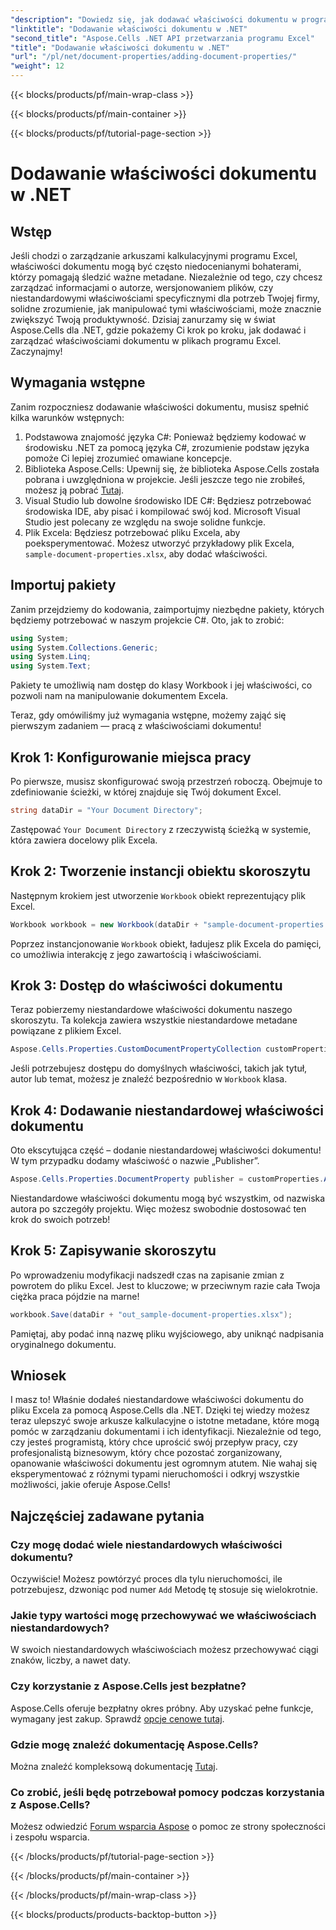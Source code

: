 ```yaml
---
"description": "Dowiedz się, jak dodawać właściwości dokumentu w programie Excel za pomocą Aspose.Cells dla platformy .NET, korzystając ze szczegółowego przewodnika krok po kroku."
"linktitle": "Dodawanie właściwości dokumentu w .NET"
"second_title": "Aspose.Cells .NET API przetwarzania programu Excel"
"title": "Dodawanie właściwości dokumentu w .NET"
"url": "/pl/net/document-properties/adding-document-properties/"
"weight": 12
---
```


{{< blocks/products/pf/main-wrap-class >}}

{{< blocks/products/pf/main-container >}}

{{< blocks/products/pf/tutorial-page-section >}}

# Dodawanie właściwości dokumentu w .NET

## Wstęp
Jeśli chodzi o zarządzanie arkuszami kalkulacyjnymi programu Excel, właściwości dokumentu mogą być często niedocenianymi bohaterami, którzy pomagają śledzić ważne metadane. Niezależnie od tego, czy chcesz zarządzać informacjami o autorze, wersjonowaniem plików, czy niestandardowymi właściwościami specyficznymi dla potrzeb Twojej firmy, solidne zrozumienie, jak manipulować tymi właściwościami, może znacznie zwiększyć Twoją produktywność. Dzisiaj zanurzamy się w świat Aspose.Cells dla .NET, gdzie pokażemy Ci krok po kroku, jak dodawać i zarządzać właściwościami dokumentu w plikach programu Excel. Zaczynajmy!
## Wymagania wstępne
Zanim rozpoczniesz dodawanie właściwości dokumentu, musisz spełnić kilka warunków wstępnych:
1. Podstawowa znajomość języka C#: Ponieważ będziemy kodować w środowisku .NET za pomocą języka C#, zrozumienie podstaw języka pomoże Ci lepiej zrozumieć omawiane koncepcje.
2. Biblioteka Aspose.Cells: Upewnij się, że biblioteka Aspose.Cells została pobrana i uwzględniona w projekcie. Jeśli jeszcze tego nie zrobiłeś, możesz ją pobrać [Tutaj](https://releases.aspose.com/cells/net/).
3. Visual Studio lub dowolne środowisko IDE C#: Będziesz potrzebować środowiska IDE, aby pisać i kompilować swój kod. Microsoft Visual Studio jest polecany ze względu na swoje solidne funkcje.
4. Plik Excela: Będziesz potrzebować pliku Excela, aby poeksperymentować. Możesz utworzyć przykładowy plik Excela, `sample-document-properties.xlsx`, aby dodać właściwości.
## Importuj pakiety
Zanim przejdziemy do kodowania, zaimportujmy niezbędne pakiety, których będziemy potrzebować w naszym projekcie C#. Oto, jak to zrobić:
```csharp
using System;
using System.Collections.Generic;
using System.Linq;
using System.Text;
```
Pakiety te umożliwią nam dostęp do klasy Workbook i jej właściwości, co pozwoli nam na manipulowanie dokumentem Excela.

Teraz, gdy omówiliśmy już wymagania wstępne, możemy zająć się pierwszym zadaniem — pracą z właściwościami dokumentu!
## Krok 1: Konfigurowanie miejsca pracy
Po pierwsze, musisz skonfigurować swoją przestrzeń roboczą. Obejmuje to zdefiniowanie ścieżki, w której znajduje się Twój dokument Excel.
```csharp
string dataDir = "Your Document Directory";
```
Zastępować `Your Document Directory` z rzeczywistą ścieżką w systemie, która zawiera docelowy plik Excela.
## Krok 2: Tworzenie instancji obiektu skoroszytu
Następnym krokiem jest utworzenie `Workbook` obiekt reprezentujący plik Excel.
```csharp
Workbook workbook = new Workbook(dataDir + "sample-document-properties.xlsx");
```
Poprzez instancjonowanie `Workbook` obiekt, ładujesz plik Excela do pamięci, co umożliwia interakcję z jego zawartością i właściwościami.
## Krok 3: Dostęp do właściwości dokumentu
Teraz pobierzemy niestandardowe właściwości dokumentu naszego skoroszytu. Ta kolekcja zawiera wszystkie niestandardowe metadane powiązane z plikiem Excel.
```csharp
Aspose.Cells.Properties.CustomDocumentPropertyCollection customProperties = workbook.Worksheets.CustomDocumentProperties;
```
Jeśli potrzebujesz dostępu do domyślnych właściwości, takich jak tytuł, autor lub temat, możesz je znaleźć bezpośrednio w `Workbook` klasa.
## Krok 4: Dodawanie niestandardowej właściwości dokumentu
Oto ekscytująca część – dodanie niestandardowej właściwości dokumentu! W tym przypadku dodamy właściwość o nazwie „Publisher”.
```csharp
Aspose.Cells.Properties.DocumentProperty publisher = customProperties.Add("Publisher", "Aspose");
```
Niestandardowe właściwości dokumentu mogą być wszystkim, od nazwiska autora po szczegóły projektu. Więc możesz swobodnie dostosować ten krok do swoich potrzeb!
## Krok 5: Zapisywanie skoroszytu
Po wprowadzeniu modyfikacji nadszedł czas na zapisanie zmian z powrotem do pliku Excel. Jest to kluczowe; w przeciwnym razie cała Twoja ciężka praca pójdzie na marne!
```csharp
workbook.Save(dataDir + "out_sample-document-properties.xlsx");
```
Pamiętaj, aby podać inną nazwę pliku wyjściowego, aby uniknąć nadpisania oryginalnego dokumentu.

## Wniosek
I masz to! Właśnie dodałeś niestandardowe właściwości dokumentu do pliku Excela za pomocą Aspose.Cells dla .NET. Dzięki tej wiedzy możesz teraz ulepszyć swoje arkusze kalkulacyjne o istotne metadane, które mogą pomóc w zarządzaniu dokumentami i ich identyfikacji. Niezależnie od tego, czy jesteś programistą, który chce uprościć swój przepływ pracy, czy profesjonalistą biznesowym, który chce pozostać zorganizowany, opanowanie właściwości dokumentu jest ogromnym atutem. 
Nie wahaj się eksperymentować z różnymi typami nieruchomości i odkryj wszystkie możliwości, jakie oferuje Aspose.Cells!
## Najczęściej zadawane pytania
### Czy mogę dodać wiele niestandardowych właściwości dokumentu?
Oczywiście! Możesz powtórzyć proces dla tylu nieruchomości, ile potrzebujesz, dzwoniąc pod numer `Add` Metodę tę stosuje się wielokrotnie.
### Jakie typy wartości mogę przechowywać we właściwościach niestandardowych?
W swoich niestandardowych właściwościach możesz przechowywać ciągi znaków, liczby, a nawet daty.
### Czy korzystanie z Aspose.Cells jest bezpłatne?
Aspose.Cells oferuje bezpłatny okres próbny. Aby uzyskać pełne funkcje, wymagany jest zakup. Sprawdź [opcje cenowe tutaj](https://purchase.aspose.com/buy).
### Gdzie mogę znaleźć dokumentację Aspose.Cells?
Można znaleźć kompleksową dokumentację [Tutaj](https://reference.aspose.com/cells/net/).
### Co zrobić, jeśli będę potrzebował pomocy podczas korzystania z Aspose.Cells?
Możesz odwiedzić [Forum wsparcia Aspose](https://forum.aspose.com/c/cells/9) o pomoc ze strony społeczności i zespołu wsparcia.

{{< /blocks/products/pf/tutorial-page-section >}}

{{< /blocks/products/pf/main-container >}}

{{< /blocks/products/pf/main-wrap-class >}}

{{< blocks/products/products-backtop-button >}}